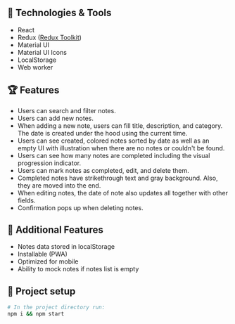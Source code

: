 

## :hammer: Technologies & Tools

- React
- Redux ([Redux Toolkit](https://redux-toolkit.js.org/))
- Material UI
- Material UI Icons
- LocalStorage
- Web worker

## :trophy: Features

- Users can search and filter notes.
- Users can add new notes.
- When adding a new note, users can fill title, description, and category. The date is created under the hood using the current time.
- Users can see created, colored notes sorted by date as well as an empty UI with illustration when there are no notes or couldn't be found.
- Users can see how many notes are completed including the visual progression indicator.
- Users can mark notes as completed, edit, and delete them.
- Completed notes have strikethrough text and gray background. Also, they are moved into the end.
- When editing notes, the date of note also updates all together with other fields.
- Confirmation pops up when deleting notes.

## :gem: Additional Features

- Notes data stored in localStorage
- Installable (PWA)
- Optimized for mobile
- Ability to mock notes if notes list is empty

## :wrench: Project setup

```bash
# In the project directory run:
npm i && npm start
```

